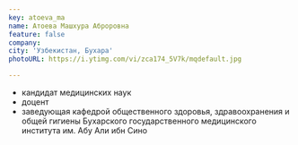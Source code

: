 ```yaml
---
key: atoeva_ma
name: Атоева Машхура Аброровна
feature: false
company: 
city: 'Узбекистан, Бухара'
photoURL: https://i.ytimg.com/vi/zca174_5V7k/mqdefault.jpg

---
```


- кандидат медицинских наук
- доцент
- заведующая кафедрой общественного здоровья, здравоохранения и общей гигиены Бухарского государственного медицинского института им. Абу Али ибн Сино